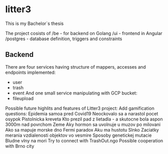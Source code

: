 # litter3
This is my Bachelor`s thesis

The project cosists of 
/be - for backend on Golang
/ui - frontend in Angular
/postgres - database definition, triggers and constraints

## Backend

There are four services having structure of mappers, accesses and endpoints implemented: 
- user
- trash
- event
And one small service manipulating with GCP bucket:
- fileupload



Possible future highlits and features of Litter3 project:
Add gamification questions:
    Epidemia samoa pred Covid19
    Neockovalo sa a narastol pocet osypok
    Pistolnicka kreveta
    Kto prezil pad z lietadla - a skutocne bola aspon 3000m nad povrchom Zeme
    Aky hormon sa uvolnuje u muzov po milovani
    Ako sa mapuje morske dno
    Fermi paradox
    Aku ma hustotu Slnko
    Zaciatky merania vzdialenosti objektov vo vesmire
    Sposoby genetickej mutacie
    Bludne vlny na mori
Try to connect with TrashOut.ngo
Possible cooperation with Brno city
